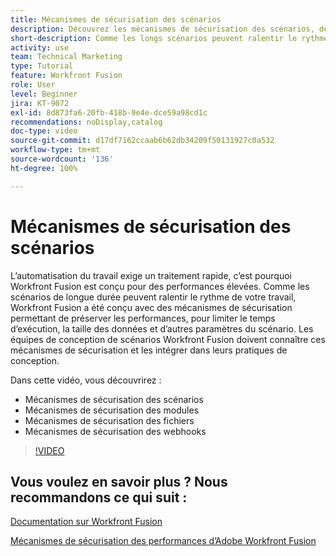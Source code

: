 ```yaml
---
title: Mécanismes de sécurisation des scénarios
description: Découvrez les mécanismes de sécurisation des scénarios, des modules, des fichiers et des webhooks, le tout dans  [!DNL Adobe Workfront Fusion].
short-description: Comme les longs scénarios peuvent ralentir le rythme de votre travail, Workfront Fusion a été conçu avec des mécanismes de sécurisation permettant de préserver les performances, pour limiter le temps d’exécution, la taille des données et d’autres paramètres de scénario.
activity: use
team: Technical Marketing
type: Tutorial
feature: Workfront Fusion
role: User
level: Beginner
jira: KT-9072
exl-id: 8d873fa6-20fb-418b-9e4e-dce59a98cd1c
recommendations: noDisplay,catalog
doc-type: video
source-git-commit: d17df7162ccaab6b62db34209f50131927c0a532
workflow-type: tm+mt
source-wordcount: '136'
ht-degree: 100%

---
```


# Mécanismes de sécurisation des scénarios

L’automatisation du travail exige un traitement rapide, c’est pourquoi Workfront Fusion est conçu pour des performances élevées. Comme les scénarios de longue durée peuvent ralentir le rythme de votre travail, Workfront Fusion a été conçu avec des mécanismes de sécurisation permettant de préserver les performances, pour limiter le temps d’exécution, la taille des données et d’autres paramètres du scénario. Les équipes de conception de scénarios Workfront Fusion doivent connaître ces mécanismes de sécurisation et les intégrer dans leurs pratiques de conception.

Dans cette vidéo, vous découvrirez :

* Mécanismes de sécurisation des scénarios
* Mécanismes de sécurisation des modules
* Mécanismes de sécurisation des fichiers
* Mécanismes de sécurisation des webhooks

>[!VIDEO](https://video.tv.adobe.com/v/335314/?quality=12&learn=on&enablevpops)

## Vous voulez en savoir plus ? Nous recommandons ce qui suit :

[Documentation sur Workfront Fusion](https://experienceleague.adobe.com/docs/workfront/using/adobe-workfront-fusion/workfront-fusion-2.html?lang=fr)

[Mécanismes de sécurisation des performances d’Adobe Workfront Fusion](https://experienceleague.adobe.com/docs/workfront/using/adobe-workfront-fusion/get-started-with-workfront-fusion/fusion-performance-guardrails.html?lang=fr)
